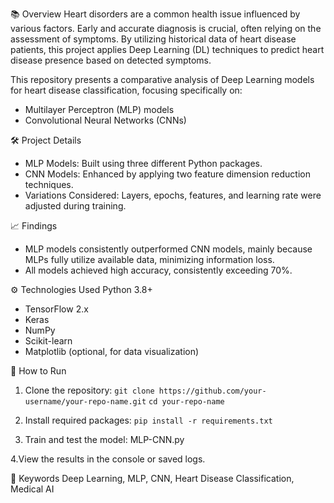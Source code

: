 📚 Overview
Heart disorders are a common health issue influenced by various factors. Early and accurate diagnosis is crucial, often relying on the assessment of symptoms. By utilizing historical data of heart disease patients, this project applies Deep Learning (DL) techniques to predict heart disease presence based on detected symptoms.

This repository presents a comparative analysis of Deep Learning models for heart disease classification, focusing specifically on:
- Multilayer Perceptron (MLP) models
- Convolutional Neural Networks (CNNs)

🛠️ Project Details
- MLP Models: Built using three different Python packages. 
- CNN Models: Enhanced by applying two feature dimension reduction techniques.
- Variations Considered: Layers, epochs, features, and learning rate were adjusted during training.

📈 Findings
- MLP models consistently outperformed CNN models, mainly because MLPs fully utilize available data, minimizing information loss.
- All models achieved high accuracy, consistently exceeding 70%.

⚙️ Technologies Used
Python 3.8+
- TensorFlow 2.x
- Keras
- NumPy
- Scikit-learn
- Matplotlib (optional, for data visualization)

🚀 How to Run
1. Clone the repository:
```git clone https://github.com/your-username/your-repo-name.git```
```cd your-repo-name```

2. Install required packages:
```pip install -r requirements.txt```

3. Train and test the model:
MLP-CNN.py

4.View the results in the console or saved logs.

🔑 Keywords
Deep Learning, MLP, CNN, Heart Disease Classification, Medical AI

